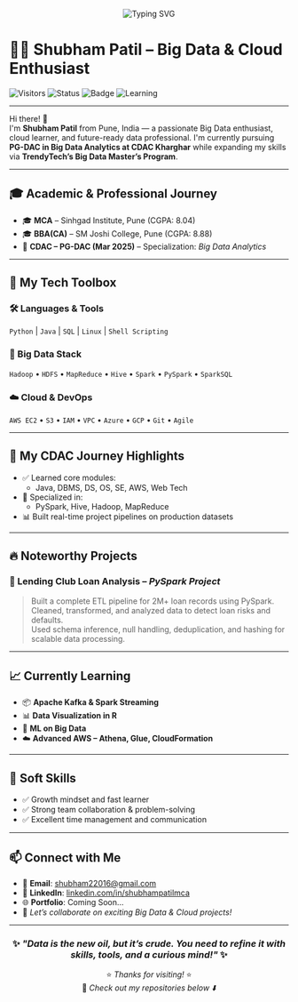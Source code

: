 <p align="center">
  <img src="https://readme-typing-svg.herokuapp.com?font=Source+Code+Pro&size=32&duration=3000&pause=1000&color=2F80ED&center=true&vCenter=true&multiline=true&width=900&height=100&lines=👋+Hi%2C+Welcome+to+my+GitHub!;🎓+MCA+%7C+BBACA+%7C+CDAC+PG-DBDA;🚀+Big+Data+%7C+Cloud+%7C+Machine+Learning+Enthusiast" alt="Typing SVG" />
</p>



# 👨‍💻 Shubham Patil – Big Data & Cloud Enthusiast

![Visitors](https://komarev.com/ghpvc/?username=shubhampatilmca&style=flat-square&color=blue)
![Status](https://img.shields.io/badge/Big%20Data-PySpark|Hadoop|Hive-blueviolet)
![Badge](https://img.shields.io/badge/Cloud-AWS|Azure|GCP-orange)
![Learning](https://img.shields.io/badge/Learning-Kafka|ML|R-informational)

---

Hi there! 👋  
I'm **Shubham Patil** from Pune, India — a passionate Big Data enthusiast, cloud learner, and future-ready data professional. I'm currently pursuing **PG-DAC in Big Data Analytics at CDAC Kharghar** while expanding my skills via **TrendyTech’s Big Data Master’s Program**.

---

## 🎓 Academic & Professional Journey

- 🎓 **MCA** – Sinhgad Institute, Pune (CGPA: 8.04)  
- 🎓 **BBA(CA)** – SM Joshi College, Pune (CGPA: 8.88)  
- 🚀 **CDAC – PG-DAC (Mar 2025)** – Specialization: *Big Data Analytics*

---

## 💼 My Tech Toolbox

### 🛠️ Languages & Tools
`Python` | `Java` | `SQL` | `Linux` | `Shell Scripting`

### 💾 Big Data Stack
`Hadoop` • `HDFS` • `MapReduce` • `Hive` • `Spark` • `PySpark` • `SparkSQL`

### ☁️ Cloud & DevOps
`AWS EC2` • `S3` • `IAM` • `VPC` • `Azure` • `GCP` • `Git` • `Agile`

---

## 📌 My CDAC Journey Highlights

- ✅ Learned core modules:
  - Java, DBMS, DS, OS, SE, AWS, Web Tech
- 🚀 Specialized in:
  - PySpark, Hive, Hadoop, MapReduce
- 📊 Built real-time project pipelines on production datasets

---

## 🔥 Noteworthy Projects

### 🧾 Lending Club Loan Analysis – *PySpark Project*
> Built a complete ETL pipeline for 2M+ loan records using PySpark.  
> Cleaned, transformed, and analyzed data to detect loan risks and defaults.  
> Used schema inference, null handling, deduplication, and hashing for scalable data processing.

---

## 📈 Currently Learning

- 📦 **Apache Kafka & Spark Streaming**  
- 📊 **Data Visualization in R**  
- 🤖 **ML on Big Data**  
- ☁️ **Advanced AWS – Athena, Glue, CloudFormation**

---

## 🌟 Soft Skills

- ✅ Growth mindset and fast learner  
- ✅ Strong team collaboration & problem-solving  
- ✅ Excellent time management and communication

---

## 📫 Connect with Me

- 📧 **Email**: shubham22016@gmail.com  
- 🔗 **LinkedIn**: [linkedin.com/in/shubhampatilmca](https://linkedin.com/in/shubhampatilmca)  
- 🌐 **Portfolio**: Coming Soon...  
- 💬 *Let’s collaborate on exciting Big Data & Cloud projects!*

---

<div align="center">

### ✨ *"Data is the new oil, but it’s crude. You need to refine it with skills, tools, and a curious mind!"* ✨

⭐ *Thanks for visiting!* ⭐  
📌 *Check out my repositories below ⬇️*

</div>
